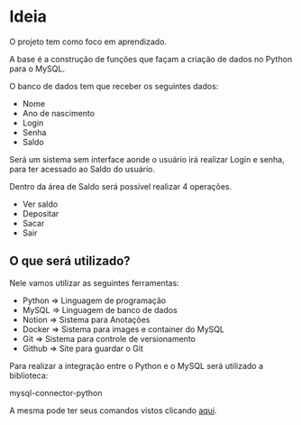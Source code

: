 # Ideia

O projeto tem como foco em aprendizado.

A base é a construção de funções que façam a criação de dados no Python para o MySQL.

O banco de dados tem que receber os seguintes dados:

- Nome
- Ano de nascimento
- Login
- Senha
- Saldo

Será um sistema sem interface aonde o usuário irá realizar Login e senha, para ter acessado ao Saldo do usuário.

Dentro da área de Saldo será possível realizar 4 operações.

- Ver saldo
- Depositar
- Sacar
- Sair

## O que será utilizado?

Nele vamos utilizar as seguintes ferramentas:

- Python ⇒ Linguagem de programação
- MySQL ⇒ Linguagem de banco de dados
- Notion ⇒ Sistema para Anotações
- Docker ⇒ Sistema para images e container do MySQL
- Git ⇒ Sistema para controle de versionamento
- Github ⇒ Site para guardar o Git

Para realizar a integração entre o Python e o MySQL será utilizado a biblioteca: 

mysql-connector-python

A mesma pode ter seus comandos vistos clicando [aqui](https://www.w3schools.com/python/python_mysql_getstarted.asp).